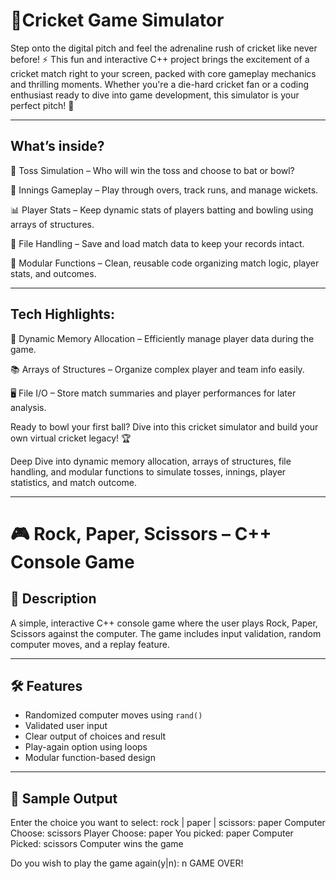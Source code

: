 # 🏏Cricket Game Simulator

Step onto the digital pitch and feel the adrenaline rush of cricket like never before! ⚡
This fun and interactive C++ project brings the excitement of a cricket match right to your screen, packed with core gameplay mechanics and thrilling moments. Whether you're a die-hard cricket fan or a coding enthusiast ready to dive into game development, this simulator is your perfect pitch! 🌟

---

## What’s inside?

🎲 Toss Simulation – Who will win the toss and choose to bat or bowl?

🏏 Innings Gameplay – Play through overs, track runs, and manage wickets.

📊 Player Stats – Keep dynamic stats of players batting and bowling using arrays of structures.

💾 File Handling – Save and load match data to keep your records intact.

🔧 Modular Functions – Clean, reusable code organizing match logic, player stats, and outcomes.


---

## Tech Highlights:

🧠 Dynamic Memory Allocation – Efficiently manage player data during the game.

📚 Arrays of Structures – Organize complex player and team info easily.

🖥️ File I/O – Store match summaries and player performances for later analysis.

Ready to bowl your first ball? Dive into this cricket simulator and build your own virtual cricket legacy! 🏆

Deep Dive into  dynamic memory allocation, arrays of structures, file handling, and modular functions to simulate tosses, innings, player statistics, and match outcome.

---
# 🎮 Rock, Paper, Scissors – C++ Console Game

## 📘 Description
A simple, interactive C++ console game where the user plays Rock, Paper, Scissors against the computer. The game includes input validation, random computer moves, and a replay feature.

---

## 🛠 Features
- Randomized computer moves using `rand()`
- Validated user input
- Clear output of choices and result
- Play-again option using loops
- Modular function-based design

---

## 🧪 Sample Output
Enter the choice you want to select:
rock | paper | scissors:
paper
Computer Choose: scissors
Player Choose: paper
You picked: paper
Computer Picked: scissors
Computer wins the game

Do you wish to play the game again(y|n): n
GAME OVER!
